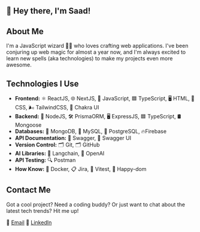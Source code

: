 ## 👋 Hey there, I'm Saad!

## About Me

I'm a JavaScript wizard 🧙‍♂️ who loves crafting web applications. I've been conjuring up web magic for almost a year now, and I'm always excited to learn new spells (aka technologies) to make my projects even more awesome.

## Technologies I Use

- **Frontend:** ⚛️ ReactJS, 🌐 NextJS, 📜 JavaScript, 🟦 TypeScript, 🖥️ HTML, 🎨 CSS, 🌬️ TailwindCSS, 🧩 Chakra UI
- **Backend:** 🚀 NodeJS, 🛠️ PrismaORM, 🖥️ ExpressJS, 🟦 TypeScript, 🛢️ Mongoose
- **Databases:** 🍃 MongoDB, 🐬 MySQL, 🐘 PostgreSQL, 🔥Firebase
- **API Documentation:** 📜 Swagger, 📜 Swagger UI
- **Version Control:** 🗂️ Git, 🗂️ GitHub
- **AI Libraries:** 🧠 Langchain, 🤖 OpenAI
- **API Testing:** 🔍 Postman
- **How Know:** 🐳 Docker, 📋 Jira, 🧪 Vitest, 🧪 Happy-dom

## Contact Me

Got a cool project? Need a coding buddy? Or just want to chat about the latest tech trends? Hit me up!

📧 [Email](mailto:iamsaad640@gmail.com)
🔗 [LinkedIn](https://www.linkedin.com/in/saadsolves)
